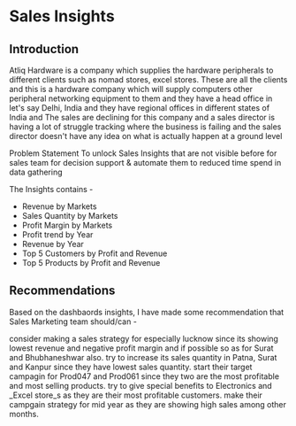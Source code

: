 # Sales Insights
## Introduction
Atliq Hardware is a company which supplies the hardware peripherals to different clients such as nomad stores, excel stores. These are all the clients and this is a hardware company which will supply computers other peripheral networking equipment to them and they have a head office in let's say Delhi, India and they have regional offices in different states of India and The sales are declining for this company and a sales director is having a lot of struggle tracking where the business is failing and the sales director doesn't have any idea on what is actually happen at a ground level

Problem Statement
To unlock Sales Insights that are not visible before for sales team for decision support & automate them to reduced time spend in data gathering

The Insights contains -

* Revenue by Markets
* Sales Quantity by Markets
* Profit Margin by Markets
* Profit trend by Year
* Revenue by Year
* Top 5 Customers by Profit and Revenue
* Top 5 Products by Profit and Revenue

## Recommendations
Based on the dashbaords insights, I have made some recommendation that Sales Marketing team should/can -

consider making a sales strategy for especially lucknow since its showing lowest revenue and negative profit margin and if possible so as for Surat and Bhubhaneshwar also.
try to increase its sales quantity in Patna, Surat and Kanpur since they have lowest sales quantity.
start their target campagin for Prod047 and Prod061 since they two are the most profitable and most selling products.
try to give special benefits to Electronics and _Excel store_s as they are their most profitable customers.
make their campgain strategy for mid year as they are showing high sales among other months.
